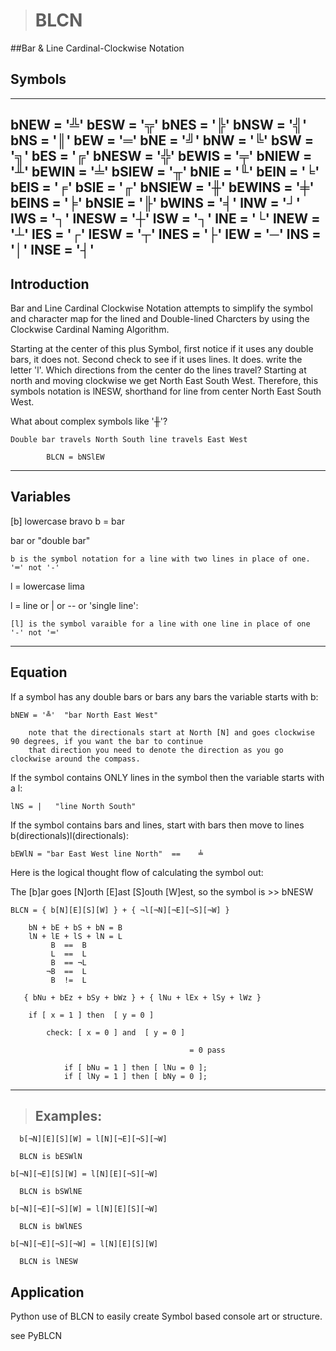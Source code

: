># BLCN
##Bar &amp; Line Cardinal-Clockwise Notation

## Symbols
---
bNEW  = '╩'	bESW   = '╦'	bNES   = '╠'	bNSW  = '╣'	bNS   = '║'	bEW   = '═'
bNE   = '╝'	bNW    = '╚'	bSW    = '╗'	bES   = '╔'	bNESW = '╬'	bEWlS = '╤'	
bNlEW = '╨'	bEWlN  = '╧'	bSlEW  = '╥'	bNlE  = '╙'	bElN  = '╘'	bElS  = '╒'	
bSlE  = '╓'	bNSlEW = '╫'	bEWlNS = '╪'	bElNS = '╞'	bNSlE = '╟'	bWlNS = '╡'	
lNW   = '┘'	lWS    = '┐'	lNESW  = '┼'	lSW   = '┐'	lNE   = '└'	lNEW  = '┴'	
lES   = '┌'	lESW   = '┬'	lNES   = '├'	lEW   = '─'	lNS   = '│'	lNSE  = '┤'
---
 ## Introduction
 
 	
   Bar and Line Cardinal Clockwise Notation attempts to simplify the symbol and character
map for the lined and Double-lined Charcters by using the Clockwise Cardinal Naming Algorithm.
	
Starting at the center of this plus Symbol, first notice if it uses any double bars, it does not.
	Second check to see if it uses lines. It does. write the letter 'l'. Which directions from the center
	do the lines travel? Starting at north and moving clockwise we get North East South West.
	Therefore, this symbols notation is lNESW, shorthand for line from center North East South West.
	
What about complex symbols like '╫'?

	Double bar travels North South line travels East West
		
			BLCN = bNSlEW
			
---
## Variables
[b] lowercase bravo
b = bar

bar or "double bar" 
	
	b is the symbol notation for a line with two lines in place of one. '═' not '-'
	
l = lowercase lima


l = line or | or -- or 'single line':

	[l] is the symbol varaible for a line with one line in place of one  '-' not '═'

---
 ## Equation

If a symbol has any double bars or bars any bars the variable starts with b:

	bNEW = '╩'  "bar North East West"

		note that the directionals start at North [N] and goes clockwise 90 degrees, if you want the bar to continue
		that direction you need to denote the direction as you go clockwise around the compass.

If the symbol contains ONLY lines in the symbol then the variable starts with a l:
	
	lNS = |   "line North South"

If the symbol contains bars and lines, start with bars then move to lines b(directionals)l(directionals):

	bEWlN = "bar East West line North"  ==    ╧ 

Here is the logical thought flow of calculating the symbol out:

The [b]ar goes [N]orth [E]ast [S]outh [W]est, so the symbol is >> bNESW

	BLCN = { b[N][E][S][W] } + { ¬l[¬N][¬E][¬S][¬W] }

		bN + bE + bS + bN = B
		lN + lE + lS + lN = L
			 B  ==  B
			 L  ==  L
		     B  == ¬L
		    ¬B  ==  L
		     B  !=  L

       { bNu + bEz + bSy + bWz } + { lNu + lEx + lSy + lWz } 
       	
       	if [ x = 1 ] then  [ y = 0 ]

       		check: [ x = 0 ] and  [ y = 0 ]

       										= 0 pass

       			if [ bNu = 1 ] then [ lNu = 0 ];
       			if [ lNy = 1 ] then [ bNy = 0 ];

------------------------------------------------------------------------------
>## Examples:

	  b[¬N][E][S][W] = l[N][¬E][¬S][¬W]
	    
      BLCN is bESWlN
      
    b[¬N][¬E][S][W] = l[N][E][¬S][¬W]
      
      BLCN is bSWlNE
      
    b[¬N][¬E][¬S][W] = l[N][E][S][¬W]
    
      BLCN is bWlNES
      
    b[¬N][¬E][¬S][¬W] = l[N][E][S][W]
      
      BLCN is lNESW
 
 ## Application
 
 Python use of BLCN to easily create Symbol based console art or structure.
 
 see PyBLCN
 
